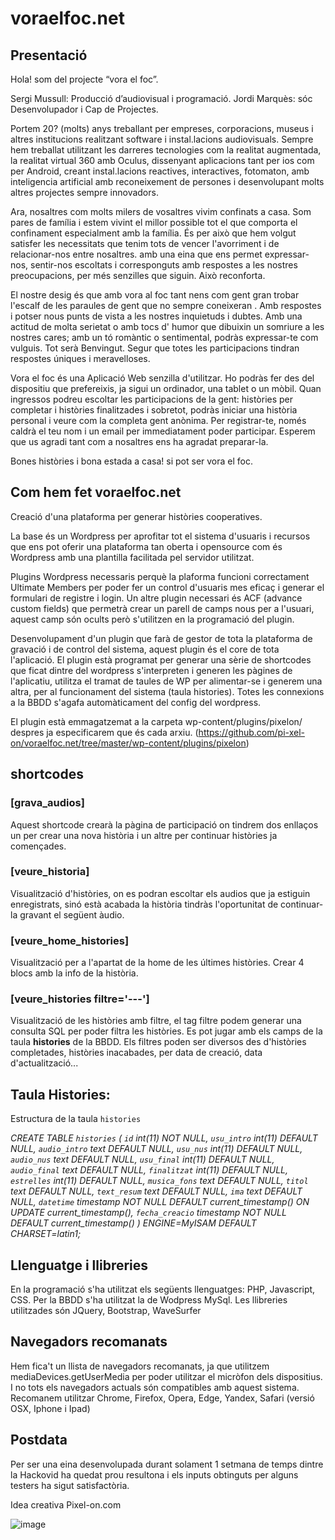 # voraelfoc.net

## Presentació
Hola! som del projecte “vora el foc”. 

Sergi Mussull: Producció d’audiovisual i programació.
Jordi Marquès: sóc Desenvolupador i Cap de Projectes.

Portem 20? (molts) anys treballant per empreses, corporacions, museus i altres institucions realitzant software i instal.lacions audiovisuals.
Sempre hem treballat utilitzant les darreres tecnologies com la realitat augmentada, la realitat virtual 360 amb Oculus, dissenyant aplicacions tant per ios com per Android, creant instal.lacions reactives, interactives, fotomaton, amb inteligencia artificial amb reconeixement de persones i desenvolupant molts altres projectes sempre innovadors.

Ara, nosaltres com molts milers de vosaltres vivim confinats a casa. 
Som pares de família i estem vivint el millor possible tot el que comporta el confinament especialment amb la família. És per això que hem volgut satisfer les necessitats que tenim tots de vencer l'avorriment i de relacionar-nos entre nosaltres. amb una eina que ens permet expressar-nos, sentir-nos escoltats i corresponguts amb respostes a les nostres preocupacions, per més senzilles que siguin. Això reconforta. 

El nostre desig és que amb vora al foc tant nens com gent gran trobar l'escalf de les paraules de gent que no sempre coneixeran . Amb respostes i potser nous punts de vista a les nostres inquietuds i dubtes.
Amb una actitud de molta serietat o amb tocs d' humor que dibuixin un somriure a les nostres cares; amb un tó romàntic o sentimental, podràs expressar-te com vulguis. Tot serà Benvingut. Segur que totes les participacions tindran respostes úniques i meravelloses.

Vora el foc és una Aplicació Web senzilla d'utilitzar. Ho podràs fer des del dispositiu que prefereixis, ja sigui un ordinador, una tablet o un mòbil. Quan ingressos podreu escoltar les participacions de la gent: històries per completar i històries finalitzades i sobretot, podràs iniciar una història personal i veure com la completa gent anònima. Per registrar-te, només caldrà el teu nom i un email per immediatament poder participar. 
Esperem que us agradi tant com a nosaltres ens ha agradat preparar-la. 

Bones històries i bona estada a casa! si pot ser vora el foc. 


## Com hem fet voraelfoc.net
Creació d'una plataforma per generar històries cooperatives.

La base és un Wordpress per aprofitar tot el sistema d'usuaris i recursos que ens pot oferir una plataforma tan oberta i opensource com és Wordpress amb una plantilla facilitada pel servidor utilitzat.

Plugins Wordpress necessaris perquè la plaforma funcioni correctament Ultimate Members per poder fer un control d'usuaris mes eficaç i generar el formulari de registre i login.
Un altre plugin necessari és ACF (advance custom fields) que  permetrà crear un parell de camps nous per a l'usuari, aquest camp són ocults però s'utilitzen en la programació del plugin. 

Desenvolupament d'un plugin que  farà de gestor de tota la plataforma de gravació i de control del sistema, aquest plugin és el core de tota l'aplicació.
El plugin està programat per generar una sèrie de shortcodes que ficat dintre del wordpress s'interpreten i generen les pàgines de l'aplicatiu, utilitza el tramat de taules de WP per alimentar-se i generem una altra, per al funcionament del sistema (taula histories). Totes les connexions a la BBDD s'agafa automàticament del config del wordpress.

El plugin està emmagatzemat a la carpeta wp-content/plugins/pixelon/ despres ja especificarem que és cada arxiu.
(https://github.com/pi-xel-on/voraelfoc.net/tree/master/wp-content/plugins/pixelon)

## shortcodes

### [grava_audios]
Aquest shortcode crearà la pàgina de participació on tindrem dos enllaços un per crear una nova història i un altre per continuar històries ja començades.

### [veure_historia]
Visualització d'històries, on es podran escoltar els audios que ja estiguin enregistrats, sinó està acabada la història tindràs l'oportunitat de continuar-la gravant el següent àudio.

### [veure_home_histories]
Visualització per a l'apartat de la home de les últimes històries. Crear 4 blocs amb la info de la història.

### [veure_histories filtre='---']
Visualització de les històries amb filtre, el tag filtre podem generar una consulta SQL per poder filtra les històries. Es pot jugar amb els camps de la taula **histories** de la BBDD.
Els filtres poden ser diversos des d'històries completades, històries inacabades, per data de creació, data d'actualització...


## Taula Histories:

Estructura de la taula `histories`

*CREATE TABLE `histories` (
  `id` int(11) NOT NULL,
  `usu_intro` int(11) DEFAULT NULL,
  `audio_intro` text DEFAULT NULL,
  `usu_nus` int(11) DEFAULT NULL,
  `audio_nus` text DEFAULT NULL,
  `usu_final` int(11) DEFAULT NULL,
  `audio_final` text DEFAULT NULL,
  `finalitzat` int(11) DEFAULT NULL,
  `estrelles` int(11) DEFAULT NULL,
  `musica_fons` text DEFAULT NULL,
  `titol` text DEFAULT NULL,
  `text_resum` text DEFAULT NULL,
  `ima` text DEFAULT NULL,
  `datetime` timestamp NOT NULL DEFAULT current_timestamp() ON UPDATE current_timestamp(),
  `fecha_creacio` timestamp NOT NULL DEFAULT current_timestamp()
) ENGINE=MyISAM DEFAULT CHARSET=latin1;*

## Llenguatge i llibreries

En la programació s'ha utilitzat els següents llenguatges: PHP, Javascript, CSS. Per la BBDD s'ha utilitzat la de Wodpress MySql.
Les llibreries utilitzades són JQuery, Bootstrap, WaveSurfer 

## Navegadors recomanats
Hem fica't un llista de navegadors recomanats, ja que utilitzem mediaDevices.getUserMedia per poder utilitzar el micròfon dels dispositius. I no tots els navegadors actuals són compatibles amb aquest sistema.
Recomanem utilitzar Chrome, Firefox, Opera, Edge, Yandex, Safari (versió OSX, Iphone i Ipad)


## Postdata
Per ser una eina desenvolupada durant solament 1 setmana de temps dintre la Hackovid ha quedat prou resultona i els inputs obtinguts per alguns testers ha sigut satisfactòria.


Idea creativa Pixel-on.com

![image](https://camo.githubusercontent.com/6289cd478372b4cc8ce68e6c513b6e24aeb2363f/68747470733a2f2f696d672e736869656c64732e696f2f62616467652f4c6963656e73652d425344253230332d2d436c617573652d626c75652e737667)


